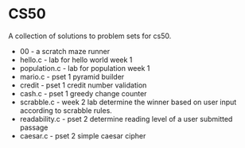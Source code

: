 # CS50
A collection of solutions to problem sets for cs50.

- 00 - a scratch maze runner
- hello.c - lab for hello world week 1
- population.c - lab for population week 1
- mario.c - pset 1 pyramid builder
- credit - pset 1 credit number validation
- cash.c - pset 1 greedy change counter
- scrabble.c - week 2 lab determine the winner based on user input according to scrabble rules.
- readability.c - pset 2 determine reading level of a user submitted passage
- caesar.c - pset 2 simple caesar cipher 
